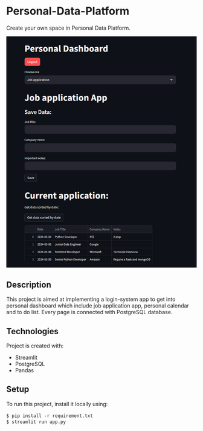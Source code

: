 # Personal-Data-Platform
Create your own space in Personal Data Platform.

![Screenshot](assets/dashboard.png)

## Description

This project is aimed at implementing a login-system app to get into personal dashboard 
which include job application app, personal calendar and to do list. Every page is connected with PostgreSQL database.


## Technologies
Project is created with:
* Streamlit
* PostgreSQL
* Pandas
	
## Setup
To run this project, install it locally using:

```
$ pip install -r requirement.txt
$ streamlit run app.py
```
